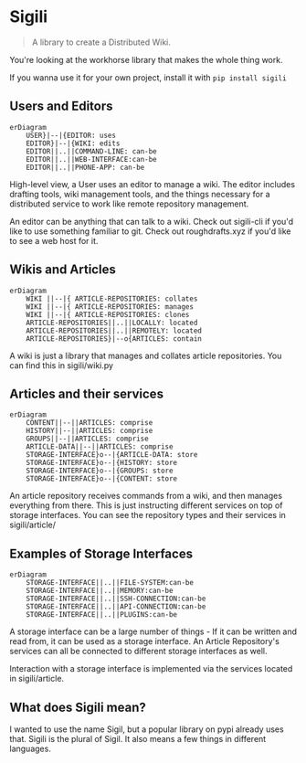 # Sigili

> A library to create a Distributed Wiki.

You're looking at the workhorse library that makes the whole thing work.

If you wanna use it for your own project, install it with `pip install sigili`

## Users and Editors

```mermaid
erDiagram
    USER}|--|{EDITOR: uses
    EDITOR}|--|{WIKI: edits
    EDITOR||..||COMMAND-LINE: can-be
    EDITOR||..||WEB-INTERFACE:can-be
    EDITOR||..||PHONE-APP: can-be
```

High-level view, a User uses an editor to manage a wiki. The editor includes drafting tools, wiki management tools, and the things necessary for a distributed service to work like remote repository management.

An editor can be anything that can talk to a wiki. Check out sigili-cli if you'd like to use something familiar to git. Check out roughdrafts.xyz if you'd like to see a web host for it.

## Wikis and Articles

```mermaid
erDiagram
    WIKI ||--|{ ARTICLE-REPOSITORIES: collates
    WIKI ||--|{ ARTICLE-REPOSITORIES: manages
    WIKI ||--|{ ARTICLE-REPOSITORIES: clones
    ARTICLE-REPOSITORIES||..||LOCALLY: located
    ARTICLE-REPOSITORIES||..||REMOTELY: located
    ARTICLE-REPOSITORIES}|--o{ARTICLES: contain
```

A wiki is just a library that manages and collates article repositories. You can find this in sigili/wiki.py

## Articles and their services

```mermaid
erDiagram
    CONTENT||--||ARTICLES: comprise
    HISTORY||--||ARTICLES: comprise
    GROUPS||--||ARTICLES: comprise
    ARTICLE-DATA||--||ARTICLES: comprise
    STORAGE-INTERFACE}o--|{ARTICLE-DATA: store
    STORAGE-INTERFACE}o--|{HISTORY: store
    STORAGE-INTERFACE}o--|{GROUPS: store
    STORAGE-INTERFACE}o--|{CONTENT: store
```

An article repository receives commands from a wiki, and then manages everything from there. This is just instructing different services on top of storage interfaces. You can see the repository types and their services in sigili/article/

## Examples of Storage Interfaces

```mermaid
erDiagram
    STORAGE-INTERFACE||..||FILE-SYSTEM:can-be
    STORAGE-INTERFACE||..||MEMORY:can-be
    STORAGE-INTERFACE||..||SSH-CONNECTION:can-be
    STORAGE-INTERFACE||..||API-CONNECTION:can-be
    STORAGE-INTERFACE||..||PLUGINS:can-be
```

A storage interface can be a large number of things - If it can be written and read from, it can be used as a storage interface. An Article Repository's services can all be connected to different storage interfaces as well.

Interaction with a storage interface is implemented via the services located in sigili/article.

## What does Sigili mean?

I wanted to use the name Sigil, but a popular library on pypi already uses that. Sigili is the plural of Sigil. It also means a few things in different languages.
